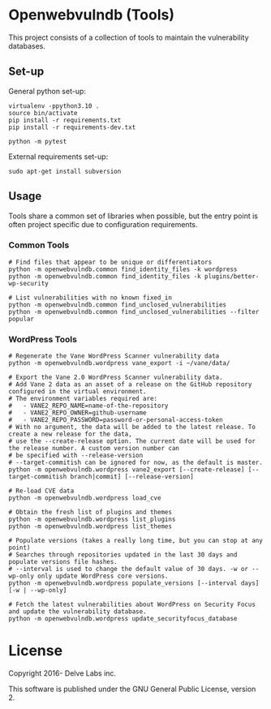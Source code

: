 # Openwebvulndb (Tools)

This project consists of a collection of tools to maintain the vulnerability
databases.


## Set-up

General python set-up:

```
virtualenv -ppython3.10 .
source bin/activate
pip install -r requirements.txt
pip install -r requirements-dev.txt

python -m pytest
```

External requirements set-up:

```
sudo apt-get install subversion
```

## Usage

Tools share a common set of libraries when possible, but the entry point is
often project specific due to configuration requirements.

### Common Tools

```
# Find files that appear to be unique or differentiators
python -m openwebvulndb.common find_identity_files -k wordpress
python -m openwebvulndb.common find_identity_files -k plugins/better-wp-security

# List vulnerabilities with no known fixed_in
python -m openwebvulndb.common find_unclosed_vulnerabilities
python -m openwebvulndb.common find_unclosed_vulnerabilities --filter popular
```

### WordPress Tools

```
# Regenerate the Vane WordPress Scanner vulnerability data
python -m openwebvulndb.wordpress vane_export -i ~/vane/data/

# Export the Vane 2.0 WordPress Scanner vulnerability data.
# Add Vane 2 data as an asset of a release on the GitHub repository configured in the virtual environment.
# The environment variables required are:
#   - VANE2_REPO_NAME=name-of-the-repository
#   - VANE2_REPO_OWNER=github-username
#   - VANE2_REPO_PASSWORD=password-or-personal-access-token
# With no argument, the data will be added to the latest release. To create a new release for the data,
# use the --create-release option. The current date will be used for the release number. A custom version number can
# be specified with --release-version
# --target-commitish can be ignored for now, as the default is master.
python -m openwebvulndb.wordpress vane2_export [--create-release] [--target-commitish branch|commit] [--release-version]

# Re-load CVE data
python -m openwebvulndb.wordpress load_cve

# Obtain the fresh list of plugins and themes
python -m openwebvulndb.wordpress list_plugins
python -m openwebvulndb.wordpress list_themes

# Populate versions (takes a really long time, but you can stop at any point)
# Searches through repositories updated in the last 30 days and populate versions file hashes.
# --interval is used to change the default value of 30 days. -w or --wp-only only update WordPress core versions.
python -m openwebvulndb.wordpress populate_versions [--interval days] [-w | --wp-only]

# Fetch the latest vulnerabilities about WordPress on Security Focus and update the vulnerability database.
python -m openwebvulndb.wordpress update_securityfocus_database
```

# License

Copyright 2016- Delve Labs inc.

This software is published under the GNU General Public License, version 2.
